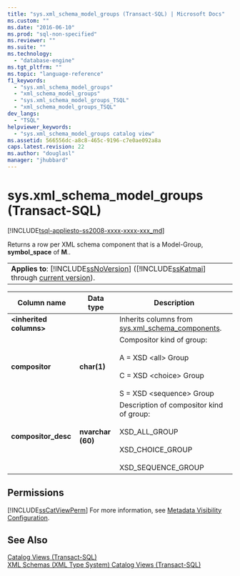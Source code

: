 ```yaml
---
title: "sys.xml_schema_model_groups (Transact-SQL) | Microsoft Docs"
ms.custom: ""
ms.date: "2016-06-10"
ms.prod: "sql-non-specified"
ms.reviewer: ""
ms.suite: ""
ms.technology: 
  - "database-engine"
ms.tgt_pltfrm: ""
ms.topic: "language-reference"
f1_keywords: 
  - "sys.xml_schema_model_groups"
  - "xml_schema_model_groups"
  - "sys.xml_schema_model_groups_TSQL"
  - "xml_schema_model_groups_TSQL"
dev_langs: 
  - "TSQL"
helpviewer_keywords: 
  - "sys.xml_schema_model_groups catalog view"
ms.assetid: 566556dc-a8c8-465c-9196-c7e0ae092a8a
caps.latest.revision: 22
ms.author: "douglasl"
manager: "jhubbard"
---
```

# sys.xml_schema_model_groups (Transact-SQL)
[!INCLUDE[tsql-appliesto-ss2008-xxxx-xxxx-xxx_md](../../../a9retired/includes/tsql-appliesto-ss2008-xxxx-xxxx-xxx-md.md)]

  Returns a row per XML schema component that is a Model-Group, **symbol_space** of **M**..  
  
||  
|-|  
|**Applies to**: [!INCLUDE[ssNoVersion](../../../a9notintoc/includes/ssnoversion-md.md)] ([!INCLUDE[ssKatmai](../../../a9notintoc/includes/sskatmai-md.md)] through [current version](http://go.microsoft.com/fwlink/p/?LinkId=299658)).|  
  
|Column name|Data type|Description|  
|-----------------|---------------|-----------------|  
|**\<inherited columns>**||Inherits columns from [sys.xml_schema_components](../../../relational-databases/reference/system-catalog-views/sys.xml-schema-components-transact-sql.md).|  
|**compositor**|**char(1)**|Compositor kind of group:<br /><br /> A = XSD \<all> Group<br /><br /> C = XSD \<choice> Group<br /><br /> S = XSD \<sequence> Group|  
|**compositor_desc**|**nvarchar (60)**|Description of compositor kind of group:<br /><br /> XSD_ALL_GROUP<br /><br /> XSD_CHOICE_GROUP<br /><br /> XSD_SEQUENCE_GROUP|  
  
## Permissions  
 [!INCLUDE[ssCatViewPerm](../../../relational-databases/reference/system-catalog-views/includes/sscatviewperm-md.md)] For more information, see [Metadata Visibility Configuration](../../../relational-databases/security/metadata-visibility-configuration.md).  
  
## See Also  
 [Catalog Views &#40;Transact-SQL&#41;](../../../relational-databases/reference/system-catalog-views/catalog-views-transact-sql.md)   
 [XML Schemas &#40;XML Type System&#41; Catalog Views &#40;Transact-SQL&#41;](../../../relational-databases/reference/system-catalog-views/xml-schemas-xml-type-system-catalog-views-transact-sql.md)  
  
  